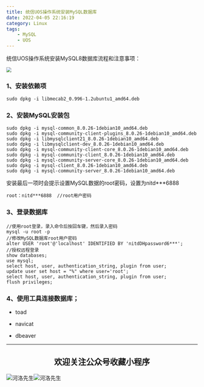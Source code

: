 ```yaml
---
title: 统信UOS操作系统安装MySQL数据库
date: 2022-04-05 22:16:19
category: Linux
tags: 
    - MySQL
    - UOS
---
```


统信UOS操作系统安装MySQL8数据库流程和注意事项：

<img src="https://s2.loli.net/2022/06/06/ahxdVYX52FOMpsB.jpg" style="zoom:80%;" />

### 1、安装依赖项

```
sudo dpkg -i libmecab2_0.996-1.2ubuntu1_amd64.deb
```

### 2、安装MySQL安装包

```
sudo dpkg -i mysql-common_8.0.26-1debian10_amd64.deb
sudo dpkg -i mysql-community-client-plugins_8.0.26-1debian10_amd64.deb
sudo dpkg -i libmysqlclient21_8.0.26-1debian10_amd64.deb
sudo dpkg -i libmysqlclient-dev_8.0.26-1debian10_amd64.deb
sudo dpkg -i mysql-community-client-core_8.0.26-1debian10_amd64.deb
sudo dpkg -i mysql-community-client_8.0.26-1debian10_amd64.deb
sudo dpkg -i mysql-community-server-core_8.0.26-1debian10_amd64.deb
sudo dpkg -i mysql-client_8.0.26-1debian10_amd64.deb
sudo dpkg -i mysql-community-server_8.0.26-1debian10_amd64.deb
```

安装最后一项时会提示设置MySQL数据的root密码，设置为nitd***6888

```
root：nitd***6888  //root用户密码
```

### 3、登录数据库

```
//使用root登录，录入命令后按回车键，然后录入密码
mysql -u root -p
//修改MySQL数据库root用户密码
alter USER 'root'@'localhost' IDENTIFIED BY 'nitdDHpassword6***';
//授权远程登录
show databases;
use mysql;
select host, user, authentication_string, plugin from user;
update user set host = "%" where user='root';
select host, user, authentication_string, plugin from user;
flush privileges;
```

### 4、使用工具连接数据库；

- toad

- navicat

- dbeaver

<!--more-->


---

## <center>欢迎关注公众号收藏小程序</center>

![河洛先生](https://s2.loli.net/2022/06/23/bYdtKDC2U5J7iWr.jpg)![河洛先生](https://s2.loli.net/2022/06/23/PlUgz5KSHm7OBke.jpg)
